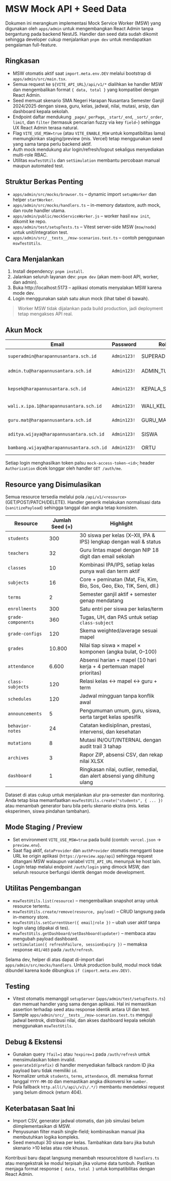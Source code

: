 # MSW Mock API + Seed Data

Dokumen ini merangkum implementasi Mock Service Worker (MSW) yang digunakan oleh `apps/admin`
untuk mengembangkan React Admin tanpa bergantung pada backend NestJS. Handler dan seed data sudah
dikomit sehingga developer cukup menjalankan `pnpm dev` untuk mendapatkan pengalaman full-feature.

## Ringkasan

- MSW otomatis aktif saat `import.meta.env.DEV` melalui bootstrap di `apps/admin/src/main.tsx`.
- Semua request ke `${VITE_API_URL}/api/v1/*` dialihkan ke handler MSW dan mengembalikan format
  `{ data, total }` yang kompatibel dengan React Admin.
- Seed memuat skenario SMA Negeri Harapan Nusantara Semester Ganjil 2024/2025 dengan siswa, guru,
  kelas, jadwal, nilai, mutasi, arsip, dan dashboard kepala sekolah.
- Endpoint daftar mendukung `_page/_perPage`, `_start/_end`, `_sort/_order`, `limit`, dan `filter`
  (termasuk pencarian fuzzy via key `field~`) sehingga UX React Admin terasa natural.
- Flag `VITE_USE_MSW=true` (atau `VITE_ENABLE_MSW` untuk kompatibilitas lama) memungkinkan staging/preview (mis. Vercel) tetap menggunakan seed yang sama
  tanpa perlu backend aktif.
- Auth mock mendukung alur login/refresh/logout sekaligus menyediakan multi-role RBAC.
- Utilitas `mswTestUtils` dan `setSimulation` membantu percobaan manual maupun automated test.

## Struktur Berkas Penting

- `apps/admin/src/mocks/browser.ts` – dynamic import `setupWorker` dan helper `startWorker`.
- `apps/admin/src/mocks/handlers.ts` – in-memory datastore, auth mock, dan route handler utama.
- `apps/admin/public/mockServiceWorker.js` – worker hasil `msw init`, dikomit ke repo.
- `apps/admin/test/setupTests.ts` – Vitest server-side MSW (`msw/node`) untuk unit/integration test.
- `apps/admin/src/__tests__/msw-scenarios.test.ts` – contoh penggunaan `mswTestUtils`.

## Cara Menjalankan

1. Install dependency: `pnpm install`.
2. Jalankan seluruh layanan dev: `pnpm dev` (akan mem-boot API, worker, dan admin).
3. Buka http://localhost:5173 – aplikasi otomatis menyalakan MSW karena mode dev.
4. Login menggunakan salah satu akun mock (lihat tabel di bawah).

> Worker MSW tidak dijalankan pada build production, jadi deployment tetap mengakses API real.

## Akun Mock

| Email                                    | Password    | Role           | Catatan                                             |
| ---------------------------------------- | ----------- | -------------- | --------------------------------------------------- |
| `superadmin@harapannusantara.sch.id`     | `Admin123!` | SUPERADMIN     | Default setelah logout                              |
| `admin.tu@harapannusantara.sch.id`       | `Admin123!` | ADMIN_TU       | Akses modul tata usaha                              |
| `kepsek@harapannusantara.sch.id`         | `Admin123!` | KEPALA_SEKOLAH | Menggunakan profil guru senior (`principalTeacher`) |
| `wali.x.ipa.1@harapannusantara.sch.id`   | `Admin123!` | WALI_KELAS     | Wali kelas `class_x_ipa_1`                          |
| `guru.mat@harapannusantara.sch.id`       | `Admin123!` | GURU_MAPEL     | Guru Matematika pemegang `sub_mat`                  |
| `aditya.wijaya@harapannusantara.sch.id`  | `Admin123!` | SISWA          | Tertaut ke siswa `stu_aditya_wijaya`                |
| `bambang.wijaya@harapannusantara.sch.id` | `Admin123!` | ORTU           | Orang tua siswa `stu_aditya_wijaya`                 |

Setiap login menghasilkan token palsu `mock-access-token-<id>`; header `Authorization` dicek
longgar oleh handler `GET /auth/me`.

## Resource yang Disimulasikan

Semua resource tersedia melalui pola `/api/v1/<resource>` (GET/POST/PATCH/DELETE). Handler generik
melakukan normalisasi data (`sanitizePayload`) sehingga tanggal dan angka tetap konsisten.

| Resource           | Jumlah Seed (≈) | Highlight                                                                 |
| ------------------ | --------------- | ------------------------------------------------------------------------- |
| `students`         | 300             | 30 siswa per kelas (X–XII, IPA & IPS) lengkap dengan wali & status        |
| `teachers`         | 32              | Guru lintas mapel dengan NIP 18 digit dan email sekolah                   |
| `classes`          | 10              | Kombinasi IPA/IPS, setiap kelas punya wali dan term aktif                 |
| `subjects`         | 16              | Core + peminatan (Mat, Fis, Kim, Bio, Sos, Geo, Eko, TIK, Seni, dll.)     |
| `terms`            | 2               | Semester ganjil aktif + semester genap mendatang                          |
| `enrollments`      | 300             | Satu entri per siswa per kelas/term                                       |
| `grade-components` | 360             | Tugas, UH, dan PAS untuk setiap `class-subject`                           |
| `grade-configs`    | 120             | Skema weighted/average sesuai mapel                                       |
| `grades`           | 10.800          | Nilai tiap siswa × mapel × komponen (angka bulat, 0–100)                  |
| `attendance`       | 6.600           | Absensi harian + mapel (10 hari kerja + 4 pertemuan mapel prioritas)      |
| `class-subjects`   | 120             | Relasi kelas ↔ mapel ↔ guru + term                                      |
| `schedules`        | 120             | Jadwal mingguan tanpa konflik awal                                        |
| `announcements`    | 5               | Pengumuman umum, guru, siswa, serta target kelas spesifik                 |
| `behavior-notes`   | 24              | Catatan kedisiplinan, prestasi, intervensi, dan kesehatan                 |
| `mutations`        | 8               | Mutasi IN/OUT/INTERNAL dengan audit trail 3 tahap                         |
| `archives`         | 3               | Rapor ZIP, absensi CSV, dan rekap nilai XLSX                              |
| `dashboard`        | 1               | Ringkasan nilai, outlier, remedial, dan alert absensi yang dihitung ulang |

Dataset di atas cukup untuk menjalankan alur pra-semester dan monitoring. Anda tetap bisa
memanfaatkan `mswTestUtils.create("students", { ... })` atau menambah generator baru bila perlu
skenario ekstra (mis. kelas eksperimen, siswa pindahan tambahan).

## Mode Staging / Preview

- Set environment `VITE_USE_MSW=true` pada build (contoh: `vercel.json` → `preview.env`).
- Saat flag aktif, `dataProvider` dan `authProvider` otomatis mengganti base URL ke origin aplikasi
  (`https://preview.app/api`) sehingga request ditangani MSW walaupun variabel `VITE_API_URL`
  menunjuk ke host lain.
- Login tetap melalui endpoint `/auth/login` yang dimock MSW, dan seluruh resource berfungsi identik
  dengan mode development.

## Utilitas Pengembangan

- `mswTestUtils.list(resource)` – mengembalikan snapshot array untuk resource tertentu.
- `mswTestUtils.create/remove(resource, payload)` – CRUD langsung pada in-memory store.
- `mswTestUtils.setCurrentUser({ email|role })` – ubah user aktif tanpa login ulang (dipakai di tes).
- `mswTestUtils.getDashboard/setDashboard(updater)` – membaca atau mengubah payload dashboard.
- `setSimulation({ refreshFailure, sessionExpiry })` – memaksa response `401/403` pada `/auth/refresh`.

Selama dev, helper di atas dapat di-import dari `apps/admin/src/mocks/handlers`. Untuk production
build, modul mock tidak dibundel karena kode dibungkus `if (import.meta.env.DEV)`.

## Testing

- Vitest otomatis memanggil `setupServer` (`apps/admin/test/setupTests.ts`) dan memuat handler yang
  sama dengan aplikasi. Hal ini memastikan assertion terhadap seed atau response identik antara UI
  dan test.
- Sample `apps/admin/src/__tests__/msw-scenarios.test.ts` menguji jadwal bentrok, distribusi nilai,
  dan akses dashboard kepala sekolah menggunakan `mswTestUtils`.

## Debug & Ekstensi

- Gunakan query `?fail=1` atau `?expire=1` pada `/auth/refresh` untuk mensimulasikan token invalid.
- `generateId(prefix)` di handler menyediakan fallback random ID jika payload baru tidak memiliki `id`.
- Normalizer untuk `students`, `terms`, `attendance`, dll. memaksa format tanggal `YYYY-MM-DD` dan
  memastikan angka dikonversi ke `number`.
- Pola fallback `http.all(/\/api\/v1\/.*/)` membantu mendeteksi request yang belum dimock (return 404).

## Keterbatasan Saat Ini

- Import CSV, generator jadwal otomatis, dan job simulasi belum diimplementasikan di MSW.
- Penyusunan filter masih single-field; kombinasikan manual jika membutuhkan logika kompleks.
- Seed menutupi 30 siswa per kelas. Tambahkan data baru jika butuh skenario >10 kelas atau role khusus.

Kontribusi baru dapat langsung menambah resource/store di `handlers.ts` atau mengekstrak ke modul
terpisah jika volume data tumbuh. Pastikan menjaga format response `{ data, total }` untuk kompatibilitas
dengan React Admin.
